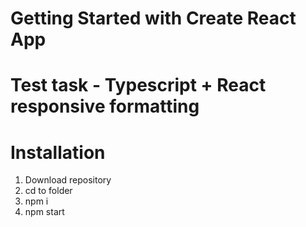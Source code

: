 # Getting Started with Create React App

# Test task - Typescript + React responsive formatting
# Installation
1) Download repository
2) cd to folder 
3) npm i
4) npm start